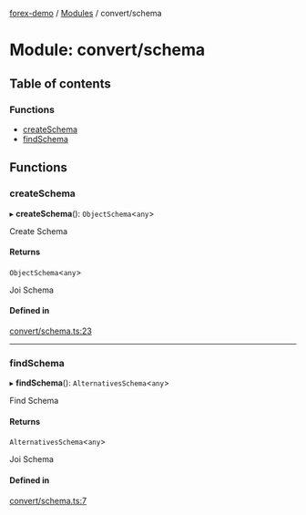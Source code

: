 [forex-demo](../README.md) / [Modules](../modules.md) / convert/schema

# Module: convert/schema

## Table of contents

### Functions

- [createSchema](convert_schema.md#createschema)
- [findSchema](convert_schema.md#findschema)

## Functions

### createSchema

▸ **createSchema**(): `ObjectSchema`<`any`\>

Create Schema

#### Returns

`ObjectSchema`<`any`\>

Joi Schema

#### Defined in

[convert/schema.ts:23](https://github.com/suphero/forex-demo/blob/4b7f9d5/src/convert/schema.ts#L23)

---

### findSchema

▸ **findSchema**(): `AlternativesSchema`<`any`\>

Find Schema

#### Returns

`AlternativesSchema`<`any`\>

Joi Schema

#### Defined in

[convert/schema.ts:7](https://github.com/suphero/forex-demo/blob/4b7f9d5/src/convert/schema.ts#L7)
